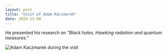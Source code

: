 ```yaml
---
layout: post
title: "Visit of Adam Kaczmarek"
date: 2024-11-08
---
```


He presented his research on *"Black holes, Hawking radiation and quantum measures."*

![Adam Kaczmarek during the visit](../../assets/images/news/photos/adam.jpg)
